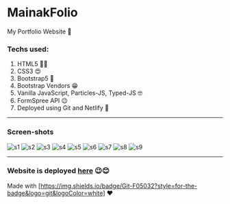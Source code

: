 # MainakFolio
My Portfolio Website 🤠

### Techs used: 
<ol>
  <li>HTML5 👨‍💻</li>
  <li>CSS3 😍</li>
  <li>Bootstrap5 🤩</li>
  <li>Bootstrap Vendors 😁</li>
  <li>Vanilla JavaScript, Particles-JS, Typed-JS 🤓</li>
  <li>FormSpree API 😉</li>
  <li>Deployed using Git and Netlify 🤖</li>
</ol>
  
<hr>

### Screen-shots

![s1](https://user-images.githubusercontent.com/64016811/126890777-1ef14b4d-273e-4047-b5e5-e58ea8fa9f80.jpg)
![s2](https://user-images.githubusercontent.com/64016811/126890779-59d554e1-7841-4273-8f3c-5a71d43fd0ed.jpg)
![s3](https://user-images.githubusercontent.com/64016811/126890782-aea2e866-2cda-4f84-8f6d-1aab44805e1c.jpg)
![s4](https://user-images.githubusercontent.com/64016811/126890783-7c4bb251-f494-4eb4-9491-6a04e194d26e.jpg)
![s5](https://user-images.githubusercontent.com/64016811/126890786-fe642356-9847-4609-b1e1-a47d48f8cf92.jpg)
![s6](https://user-images.githubusercontent.com/64016811/126890787-3ba1f712-df91-47fa-8414-dbad5d879a4d.jpg)
![s7](https://user-images.githubusercontent.com/64016811/126890788-1eab6e31-9672-4a28-bb96-601a79e0318c.jpg)
![s8](https://user-images.githubusercontent.com/64016811/126890789-4c9c090c-aa6f-49c9-b531-5d1b34b335cd.jpg)
![s9](https://user-images.githubusercontent.com/64016811/126890790-06d89f61-c035-4aa9-bacd-fbbf1bbd6e2d.jpg)

<hr>

### Website is deployed [here](https://mainakfolio.netlify.app/) 😉😊

Made with [https://img.shields.io/badge/Git-F05032?style=for-the-badge&logo=git&logoColor=white]  ❤
